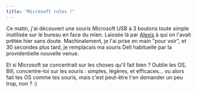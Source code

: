 ```yaml
---
title: "Microsoft rules !"
---
```


Ce matin, j'ai découvert une souris Microsoft USB à 3 boutons toute simple
inutilisée sur le bureau en face du mien. Laissée là par
[Alexis](http://www.sukria.net) à qui on l'avait prêtée hier sans doute.
Machinalement, je l'ai prise en main "pour voir", et 30 secondes plus tard, je
remplacais ma souris Dell habituelle par la providentielle nouvelle venue.

Et si Microsoft se concentrait sur les choses qu'il fait bien ? Oublie les OS,
Bill, concentre-toi sur les souris : simples, légères, et efficaces... ou
alors fait tes OS comme tes souris, mais c'est peut-être t'en demander un peu
trop, non ? :)

